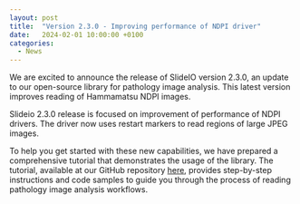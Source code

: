 ```yaml
---
layout: post
title:  "Version 2.3.0 - Improving performance of NDPI driver"
date:   2024-02-01 10:00:00 +0100
categories: 
  - News
---
```

We are excited to announce the release of SlideIO version 2.3.0, an update to our open-source library for pathology image analysis. This latest version improves reading of Hammamatsu NDPI images.
<!--more-->
Slideio 2.3.0 release is focused on improvement of performance of NDPI drivers. The driver now uses restart markers to read regions of large JPEG images. 

To help you get started with these new capabilities, we have prepared a comprehensive tutorial that demonstrates the usage of the library. The tutorial, available at our GitHub repository [here](https://github.com/Booritas/slideio-tutorial), provides step-by-step instructions and code samples to guide you through the process of reading pathology image analysis workflows.
